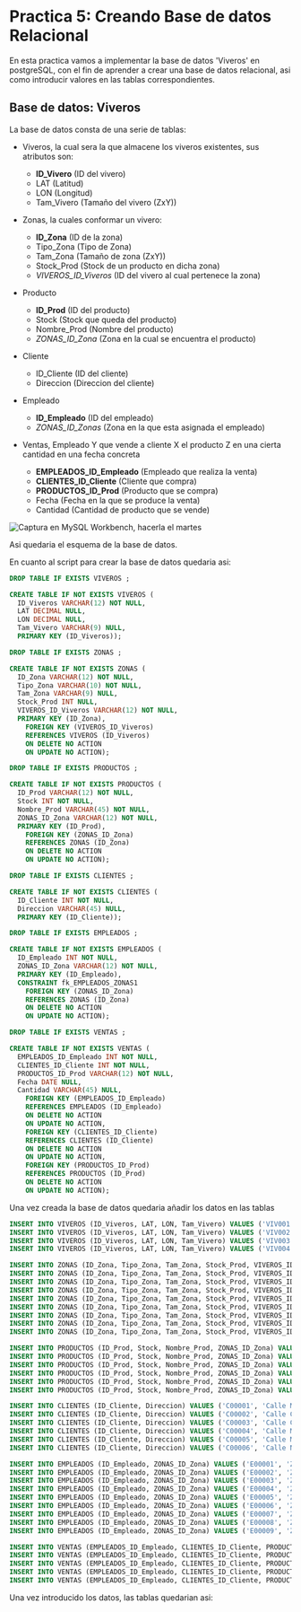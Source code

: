 # Practica 5: Creando Base de datos Relacional

En esta practica vamos a implementar la base de datos 'Viveros' en postgreSQL, con el fin de aprender a crear una base de datos relacional, asi como introducir valores en las tablas correspondientes.

## Base de datos: Viveros

La base de datos consta de una serie de tablas:

* Viveros, la cual sera la que almacene los viveros existentes, sus atributos son:
  * **ID_Vivero** (ID del vivero)
  * LAT (Latitud)
  * LON (Longitud)
  * Tam_Vivero (Tamaño del vivero (ZxY))

* Zonas, la cuales conformar un vivero:
  * **ID_Zona** (ID de la zona)
  * Tipo_Zona (Tipo de Zona)
  * Tam_Zona (Tamaño de zona (ZxY))
  * Stock_Prod (Stock de un producto en dicha zona)
  * *VIVEROS_ID_Viveros* (ID del vivero al cual pertenece la zona)

* Producto
  * **ID_Prod** (ID del producto)
  * Stock (Stock que queda del producto)
  * Nombre_Prod (Nombre del producto)
  * *ZONAS_ID_Zona* (Zona en la cual se encuentra el producto)

* Cliente
  * ID_Cliente (ID del cliente)
  * Direccion (Direccion del cliente)

* Empleado
  * **ID_Empleado** (ID del empleado)
  * *ZONAS_ID_Zonas* (Zona en la que esta asignada el empleado)

* Ventas, Empleado Y que vende a cliente X el producto Z en una cierta cantidad en una fecha concreta
  * **EMPLEADOS_ID_Empleado** (Empleado que realiza la venta)
  * **CLIENTES_ID_Cliente** (Cliente que compra)
  * **PRODUCTOS_ID_Prod** (Producto que se compra)
  * Fecha (Fecha en la que se produce la venta)
  * Cantidad (Cantidad de producto que se vende)


![Captura en MySQL Workbench, hacerla el martes]()

Asi quedaria el esquema de la base de datos.

En cuanto al script para crear la base de datos quedaria asi:

```sql
DROP TABLE IF EXISTS VIVEROS ;

CREATE TABLE IF NOT EXISTS VIVEROS (
  ID_Viveros VARCHAR(12) NOT NULL,
  LAT DECIMAL NULL,
  LON DECIMAL NULL,
  Tam_Vivero VARCHAR(9) NULL,
  PRIMARY KEY (ID_Viveros));

DROP TABLE IF EXISTS ZONAS ;

CREATE TABLE IF NOT EXISTS ZONAS (
  ID_Zona VARCHAR(12) NOT NULL,
  Tipo_Zona VARCHAR(10) NOT NULL,
  Tam_Zona VARCHAR(9) NULL,
  Stock_Prod INT NULL,
  VIVEROS_ID_Viveros VARCHAR(12) NOT NULL,
  PRIMARY KEY (ID_Zona),
    FOREIGN KEY (VIVEROS_ID_Viveros)
    REFERENCES VIVEROS (ID_Viveros)
    ON DELETE NO ACTION
    ON UPDATE NO ACTION);

DROP TABLE IF EXISTS PRODUCTOS ;

CREATE TABLE IF NOT EXISTS PRODUCTOS (
  ID_Prod VARCHAR(12) NOT NULL,
  Stock INT NOT NULL,
  Nombre_Prod VARCHAR(45) NOT NULL,
  ZONAS_ID_Zona VARCHAR(12) NOT NULL,
  PRIMARY KEY (ID_Prod),
    FOREIGN KEY (ZONAS_ID_Zona)
    REFERENCES ZONAS (ID_Zona)
    ON DELETE NO ACTION
    ON UPDATE NO ACTION);

DROP TABLE IF EXISTS CLIENTES ;

CREATE TABLE IF NOT EXISTS CLIENTES (
  ID_Cliente INT NOT NULL,
  Direccion VARCHAR(45) NULL,
  PRIMARY KEY (ID_Cliente));

DROP TABLE IF EXISTS EMPLEADOS ;

CREATE TABLE IF NOT EXISTS EMPLEADOS (
  ID_Empleado INT NOT NULL,
  ZONAS_ID_Zona VARCHAR(12) NOT NULL,
  PRIMARY KEY (ID_Empleado),
  CONSTRAINT fk_EMPLEADOS_ZONAS1
    FOREIGN KEY (ZONAS_ID_Zona)
    REFERENCES ZONAS (ID_Zona)
    ON DELETE NO ACTION
    ON UPDATE NO ACTION);

DROP TABLE IF EXISTS VENTAS ;

CREATE TABLE IF NOT EXISTS VENTAS (
  EMPLEADOS_ID_Empleado INT NOT NULL,
  CLIENTES_ID_Cliente INT NOT NULL,
  PRODUCTOS_ID_Prod VARCHAR(12) NOT NULL,
  Fecha DATE NULL,
  Cantidad VARCHAR(45) NULL,
    FOREIGN KEY (EMPLEADOS_ID_Empleado)
    REFERENCES EMPLEADOS (ID_Empleado)
    ON DELETE NO ACTION
    ON UPDATE NO ACTION,
    FOREIGN KEY (CLIENTES_ID_Cliente)
    REFERENCES CLIENTES (ID_Cliente)
    ON DELETE NO ACTION
    ON UPDATE NO ACTION,
    FOREIGN KEY (PRODUCTOS_ID_Prod)
    REFERENCES PRODUCTOS (ID_Prod)
    ON DELETE NO ACTION
    ON UPDATE NO ACTION);
```

Una vez creada la base de datos quedaria añadir los datos en las tablas

```sql
INSERT INTO VIVEROS (ID_Viveros, LAT, LON, Tam_Vivero) VALUES ('VIV001', 16.7687, -4.67896, '20x50');
INSERT INTO VIVEROS (ID_Viveros, LAT, LON, Tam_Vivero) VALUES ('VIV002', 18.1224, -11.42312, '30x20');
INSERT INTO VIVEROS (ID_Viveros, LAT, LON, Tam_Vivero) VALUES ('VIV003', 21.5324, -9.43124, '15x50');
INSERT INTO VIVEROS (ID_Viveros, LAT, LON, Tam_Vivero) VALUES ('VIV004', 8.2000, -3.42332, '35x40');

INSERT INTO ZONAS (ID_Zona, Tipo_Zona, Tam_Zona, Stock_Prod, VIVEROS_ID_Viveros) VALUES ('Z1-001', 'Almacen', '20x25', 1120, 'VIV001');
INSERT INTO ZONAS (ID_Zona, Tipo_Zona, Tam_Zona, Stock_Prod, VIVEROS_ID_Viveros) VALUES ('Z2-001', 'Exterior', '10x3', NULL, 'VIV001');
INSERT INTO ZONAS (ID_Zona, Tipo_Zona, Tam_Zona, Stock_Prod, VIVEROS_ID_Viveros) VALUES ('Z3-001', 'Caja', '20x25', NULL, 'VIV001');
INSERT INTO ZONAS (ID_Zona, Tipo_Zona, Tam_Zona, Stock_Prod, VIVEROS_ID_Viveros) VALUES ('Z1-002', 'Almacen', '10x20', 3230, 'VIV002');
INSERT INTO ZONAS (ID_Zona, Tipo_Zona, Tam_Zona, Stock_Prod, VIVEROS_ID_Viveros) VALUES ('Z2-002', 'Exterior', '10x3', NULL, 'VIV002');
INSERT INTO ZONAS (ID_Zona, Tipo_Zona, Tam_Zona, Stock_Prod, VIVEROS_ID_Viveros) VALUES ('Z3-002', 'Caja', '10x20', NULL, 'VIV002');
INSERT INTO ZONAS (ID_Zona, Tipo_Zona, Tam_Zona, Stock_Prod, VIVEROS_ID_Viveros) VALUES ('Z1-003', 'Almacen', '10x20', 2500, 'VIV003');
INSERT INTO ZONAS (ID_Zona, Tipo_Zona, Tam_Zona, Stock_Prod, VIVEROS_ID_Viveros) VALUES ('Z2-003', 'Exterior', '10x3', NULL, 'VIV003');
INSERT INTO ZONAS (ID_Zona, Tipo_Zona, Tam_Zona, Stock_Prod, VIVEROS_ID_Viveros) VALUES ('Z3-003', 'Caja', '10x20', NULL, 'VIV003');

INSERT INTO PRODUCTOS (ID_Prod, Stock, Nombre_Prod, ZONAS_ID_Zona) VALUES ('P00001', '320', 'Margaritas', 'Z1-001');
INSERT INTO PRODUCTOS (ID_Prod, Stock, Nombre_Prod, ZONAS_ID_Zona) VALUES ('P00002', '130', 'Rosas Rojas', 'Z1-002');
INSERT INTO PRODUCTOS (ID_Prod, Stock, Nombre_Prod, ZONAS_ID_Zona) VALUES ('P00003', '500', 'Rosas Blancas', 'Z1-003');
INSERT INTO PRODUCTOS (ID_Prod, Stock, Nombre_Prod, ZONAS_ID_Zona) VALUES ('P00004', '650', 'Girasoles', 'Z1-001');
INSERT INTO PRODUCTOS (ID_Prod, Stock, Nombre_Prod, ZONAS_ID_Zona) VALUES ('P00005', '430', 'Camelias', 'Z1-002');
INSERT INTO PRODUCTOS (ID_Prod, Stock, Nombre_Prod, ZONAS_ID_Zona) VALUES ('P00006', '80', 'Tulipanes', 'Z1-003');

INSERT INTO CLIENTES (ID_Cliente, Direccion) VALUES ('C00001', 'Calle Meneses 2');
INSERT INTO CLIENTES (ID_Cliente, Direccion) VALUES ('C00002', 'Calle Carmen 4');
INSERT INTO CLIENTES (ID_Cliente, Direccion) VALUES ('C00003', 'Calle Calderon 9');
INSERT INTO CLIENTES (ID_Cliente, Direccion) VALUES ('C00004', 'Calle Manises 23');
INSERT INTO CLIENTES (ID_Cliente, Direccion) VALUES ('C00005', 'Calle Mercado 45');
INSERT INTO CLIENTES (ID_Cliente, Direccion) VALUES ('C00006', 'Calle Neura 1');

INSERT INTO EMPLEADOS (ID_Empleado, ZONAS_ID_Zona) VALUES ('E00001', 'Z1-111');
INSERT INTO EMPLEADOS (ID_Empleado, ZONAS_ID_Zona) VALUES ('E00002', 'Z2-111');
INSERT INTO EMPLEADOS (ID_Empleado, ZONAS_ID_Zona) VALUES ('E00003', 'Z3-111');
INSERT INTO EMPLEADOS (ID_Empleado, ZONAS_ID_Zona) VALUES ('E00004', 'Z1-222');
INSERT INTO EMPLEADOS (ID_Empleado, ZONAS_ID_Zona) VALUES ('E00005', 'Z2-222');
INSERT INTO EMPLEADOS (ID_Empleado, ZONAS_ID_Zona) VALUES ('E00006', 'Z3-222');
INSERT INTO EMPLEADOS (ID_Empleado, ZONAS_ID_Zona) VALUES ('E00007', 'Z1-333');
INSERT INTO EMPLEADOS (ID_Empleado, ZONAS_ID_Zona) VALUES ('E00008', 'Z2-333');
INSERT INTO EMPLEADOS (ID_Empleado, ZONAS_ID_Zona) VALUES ('E00009', 'Z3-333');

INSERT INTO VENTAS (EMPLEADOS_ID_Empleado, CLIENTES_ID_Cliente, PRODUCTOS_ID_Prod, Fecha, Cantidad) VALUES ('E00009', 'C00001', 'P00001', '01-02-2021', 12);
INSERT INTO VENTAS (EMPLEADOS_ID_Empleado, CLIENTES_ID_Cliente, PRODUCTOS_ID_Prod, Fecha, Cantidad) VALUES ('E00002', 'C00002', 'P00004', '02-02-2021', 1);
INSERT INTO VENTAS (EMPLEADOS_ID_Empleado, CLIENTES_ID_Cliente, PRODUCTOS_ID_Prod, Fecha, Cantidad) VALUES ('E00003', 'C00003', 'P00002', '03-02-2021', 20);
INSERT INTO VENTAS (EMPLEADOS_ID_Empleado, CLIENTES_ID_Cliente, PRODUCTOS_ID_Prod, Fecha, Cantidad) VALUES ('E00005', 'C00004', 'P00003', '04-02-2021', 13);
INSERT INTO VENTAS (EMPLEADOS_ID_Empleado, CLIENTES_ID_Cliente, PRODUCTOS_ID_Prod, Fecha, Cantidad) VALUES ('E00006', 'C00005', 'P00005', '05-02-2021', 5);
```

Una vez introducido los datos, las tablas quedarian asi:


